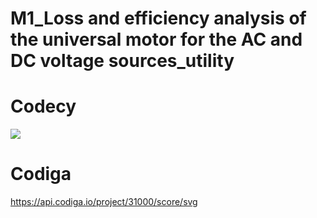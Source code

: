  # M1_Loss and efficiency analysis of the universal motor for the AC and DC voltage sources_utility

# Codecy
<a href="https://www.codacy.com/gh/DarshanAkolavi/M1_Universal-Motor_Utility/dashboard?utm_source=github.com&amp;utm_medium=referral&amp;utm_content=DarshanAkolavi/M1_Universal-Motor_Utility&amp;utm_campaign=Badge_Grade"><img src="https://app.codacy.com/project/badge/Grade/07934671943e4a6fba6c942b56e6afd2"/></a>

# Codiga
 <https://api.codiga.io/project/31000/score/svg>
